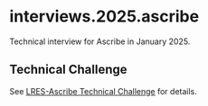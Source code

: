 # interviews.2025.ascribe
Technical interview for Ascribe in January 2025.

## Technical Challenge

See [LRES-Ascribe Technical Challenge](LRES-Ascribe%20Technical%20Challenge) for details.
